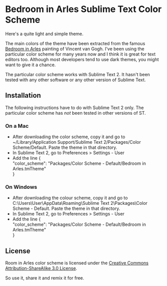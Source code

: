 # Bedroom in Arles Sublime Text Color Scheme

Here's a quite light and simple theme. 

The main colors of the theme have been extracted from the famous [Bedroom in Arles](http://en.wikipedia.org/wiki/Bedroom_in_Arles "View the painting on Wikipedia") painting of Vincent van Gogh. I've been using the particular color scheme for many years now and I think it is great for text editors too. Although most developers tend to use dark themes, you might want to give it a chance.

The particular color scheme works with Sublime Text 2. It hasn't been tested with any other software or any other version of Sublime Text. 


## Installation

The following instructions have to do with Sublime Text 2 only. The particular color scheme has *not* been tested in other versions of ST.

### On a Mac
* After downloading the color scheme, copy it and go to ~/Library/Application Support/Sublime Text 2/Packages/Color Scheme/Default. Paste the theme in that directory.
* In Sublime Text 2, go to Preferences > Settings - User
* Add the line
{  
"color_scheme": "Packages/Color Scheme - Default/Bedroom in Arles.tmTheme"  
}

### On Windows
* After downloading the colour scheme, copy it and go to C:\Users\User\AppData\Roaming\Sublime Text 2\Packages\Color Scheme - Default. Paste the theme in that directory.
* In Sublime Text 2, go to Preferences > Settings - User
* Add the line
{  
"color_scheme": "Packages/Color Scheme - Default/Bedroom in Arles.tmTheme"  
}

## License
Room in Arles color scheme is licensed under the [Creative Commons Attribution-ShareAlike 3.0 License](http://creativecommons.org/licenses/by-sa/3.0/). 

So use it, share it and remix it for free. 
